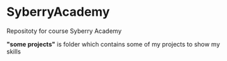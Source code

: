 # SyberryAcademy
Repositoty for course Syberry Academy

**"some projects"** is folder which contains some of my projects to show my skills
